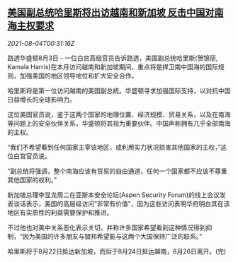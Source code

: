 <!--1628038862000-->
[美国副总统哈里斯将出访越南和新加坡 反击中国对南海主权要求](https://cn.reuters.com/article/usaharris-visits-asia-schedule-0803-tues-idCNKBS2F500Q)
------

<div><i>2021-08-04T00:31:16Z</i></div><p>路透华盛顿8月3日 - 一位白宫高级官员告诉路透，美国副总统哈里斯(贺锦丽, Kamala Harris)在本月访问越南和新加坡期间，重点将是捍卫南中国海的国际规则，加强美国的地区领导地位和扩大安全合作。</p><p>哈里斯将是第一位访问越南的美国副总统。华盛顿寻求加强国际支持，以对抗中国日益增长的全球影响力。</p><p>这位美国官员说，鉴于这两个国家的地理位置、经济规模、贸易关系，以及在南海等问题上的安全伙伴关系，华盛顿将其视为重要伙伴。中国声称拥有几乎全部南海的主权。</p><p>“我们不希望看到任何国家主宰该地区，或利用实力状况损害其他国家的主权，”这位白宫官员说。</p><p>“副总统将强调，整个南海应该有贸易的自由通道，任何一个国家都不应该不尊重其他国家的权利。”</p><p>新加坡总理李显龙周二在亚斯本安全论坛(Aspen Security Forum)的线上会议发表谈话表示，美国的高层级访问“非常有价值”，因为这些访问表明华府明白其在该地区有实质性的利益需要保护和推进。</p><p>不过他也对美中关系恶化表示关切，并称许多国家希望看到这种情况得到抑制，“因为美国的许多朋友与盟邦希望能与这两个大国保持广泛的联系。”</p><p>哈里斯将于8月22日抵达新加坡，而后于8月24日抵达越南，8月26日离开。(完)</p>
